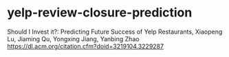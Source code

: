 # yelp-review-closure-prediction
Should I Invest it?: Predicting Future Success of Yelp Restaurants, Xiaopeng Lu, Jiaming Qu, Yongxing Jiang, Yanbing Zhao https://dl.acm.org/citation.cfm?doid=3219104.3229287

